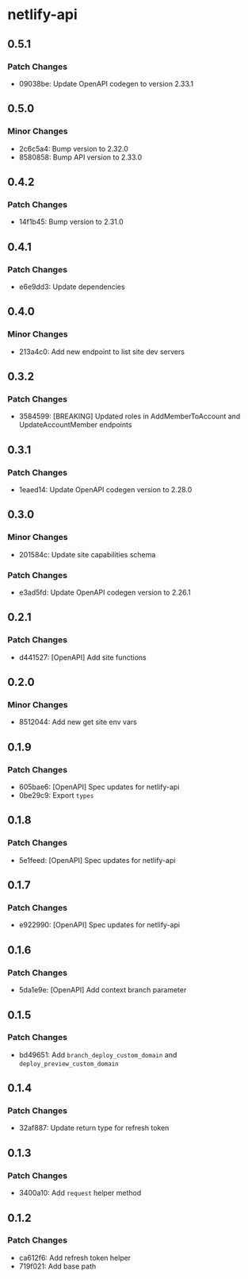# netlify-api

## 0.5.1

### Patch Changes

- 09038be: Update OpenAPI codegen to version 2.33.1

## 0.5.0

### Minor Changes

- 2c6c5a4: Bump version to 2.32.0
- 8580858: Bump API version to 2.33.0

## 0.4.2

### Patch Changes

- 14f1b45: Bump version to 2.31.0

## 0.4.1

### Patch Changes

- e6e9dd3: Update dependencies

## 0.4.0

### Minor Changes

- 213a4c0: Add new endpoint to list site dev servers

## 0.3.2

### Patch Changes

- 3584599: [BREAKING] Updated roles in AddMemberToAccount and UpdateAccountMember endpoints

## 0.3.1

### Patch Changes

- 1eaed14: Update OpenAPI codegen version to 2.28.0

## 0.3.0

### Minor Changes

- 201584c: Update site capabilities schema

### Patch Changes

- e3ad5fd: Update OpenAPI codegen version to 2.26.1

## 0.2.1

### Patch Changes

- d441527: [OpenAPI] Add site functions

## 0.2.0

### Minor Changes

- 8512044: Add new get site env vars

## 0.1.9

### Patch Changes

- 605bae6: [OpenAPI] Spec updates for netlify-api
- 0be29c9: Export `types`

## 0.1.8

### Patch Changes

- 5e1feed: [OpenAPI] Spec updates for netlify-api

## 0.1.7

### Patch Changes

- e922990: [OpenAPI] Spec updates for netlify-api

## 0.1.6

### Patch Changes

- 5da1e9e: [OpenAPI] Add context branch parameter

## 0.1.5

### Patch Changes

- bd49651: Add `branch_deploy_custom_domain` and `deploy_preview_custom_domain`

## 0.1.4

### Patch Changes

- 32af887: Update return type for refresh token

## 0.1.3

### Patch Changes

- 3400a10: Add `request` helper method

## 0.1.2

### Patch Changes

- ca612f6: Add refresh token helper
- 719f021: Add base path
